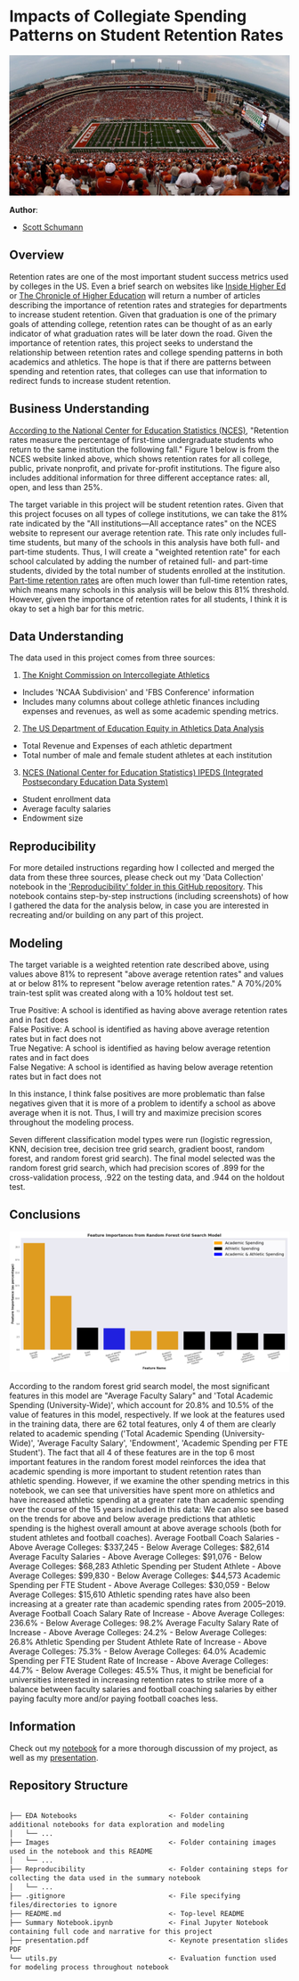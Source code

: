 # Impacts of Collegiate Spending Patterns on Student Retention Rates

![UT Austin](https://github.com/Shoemaker703/college_retention/blob/main/Images/Austin_Stadium.jpeg)

**Author**: 

- [Scott Schumann](https://github.com/Shoemaker703)

## Overview

Retention rates are one of the most important student success metrics used by colleges in the US. Even a brief search on websites like [Inside Higher Ed](https://www.insidehighered.com/) or [The Chronicle of Higher Education](https://www.chronicle.com/) will return a number of articles describing the importance of retention rates and strategies for departments to increase student retention. Given that graduation is one of the primary goals of attending college, retention rates can be thought of as an early indicator of what graduation rates will be later down the road. Given the importance of retention rates, this project seeks to understand the relationship between retention rates and college spending patterns in both academics and athletics. The hope is that if there are patterns between spending and retention rates, that colleges can use that information to redirect funds to increase student retention.

## Business Understanding

[According to the National Center for Education Statistics (NCES)](https://nces.ed.gov/programs/coe/indicator/ctr), "Retention rates measure the percentage of first-time undergraduate students who return to the same institution the following fall." Figure 1 below is from the NCES website linked above, which shows retention rates for all college, public, private nonprofit, and private for-profit institutions. The figure also includes additional information for three different acceptance rates: all, open, and less than 25%. 

The target variable in this project will be student retention rates. Given that this project focuses on all types of college institutions, we can take the 81% rate indicated by the "All institutions—All acceptance rates" on the NCES website to represent our average retention rate. This rate only includes full-time students, but many of the schools in this analysis have both full- and part-time students. Thus, I will create a "weighted retention rate" for each school calculated by adding the number of retained full- and part-time students, divided by the total number of students enrolled at the institution. [Part-time retention rates](https://nces.ed.gov/ipeds/TrendGenerator/app/build-table/7/33?rid=4&cid=1) are often much lower than full-time retention rates, which means many schools in this analysis will be below this 81% threshold. However, given the importance of retention rates for all students, I think it is okay to set a high bar for this metric.


## Data Understanding

The data used in this project comes from three sources:

1) [The Knight Commission on Intercollegiate Athletics](https://www.knightcommission.org/)
- Includes 'NCAA Subdivision' and 'FBS Conference' information
- Includes many columns about college athletic finances including expenses and revenues, as well as some academic spending metrics. 

2) [The US Department of Education Equity in Athletics Data Analysis](https://ope.ed.gov/athletics/#/)
- Total Revenue and Expenses of each athletic department
- Total number of male and female student athletes at each institution

3) [NCES (National Center for Education Statistics) IPEDS (Integrated Postsecondary Education Data System)](https://nces.ed.gov/ipeds/)
- Student enrollment data
- Average faculty salaries
- Endowment size

## Reproducibility

For more detailed instructions regarding how I collected and merged the data from these three sources, please check out my 'Data Collection' notebook in the ['Reproducibility' folder in this GitHub repository](https://github.com/Shoemaker703/college_retention/tree/main/Reproducibility). This notebook contains step-by-step instructions (including screenshots) of how I gathered the data for the analysis below, in case you are interested in recreating and/or building on any part of this project.

## Modeling

The target variable is a weighted retention rate described above, using values above 81% to represent "above average retention rates" and values at or below 81% to represent "below average retention rates." A 70%/20% train-test split was created along with a 10% holdout test set.

True Positive: A school is identified as having above average retention rates and in fact does\
False Positive: A school is identified as having above average retention rates but in fact does not\
True Negative: A school is identified as having below average retention rates and in fact does\
False Negative: A school is identified as having below average retention rates but in fact does not

In this instance, I think false positives are more problematic than false negatives given that it is more of a problem to identify a school as above average when it is not. Thus, I will try and maximize precision scores throughout the modeling process.

Seven different classification model types were run (logistic regression, KNN, decision tree, decision tree grid search, gradient boost, random forest, and random forest grid search). The final model selected was the random forest grid search, which had precision scores of .899 for the cross-validation process, .922 on the testing data, and .944 on the holdout test.

## Conclusions

![Final Comparison Bar Chart](https://github.com/Shoemaker703/college_retention/blob/main/Images/feature_importances.png)

According to the random forest grid search model, the most significant features in this model are "Average Faculty Salary" and 'Total Academic Spending (University-Wide)', which account for 20.8% and 10.5% of the value of features in this model, respectively. If we look at the features used in the training data, there are 62 total features, only 4 of them are clearly related to academic spending ('Total Academic Spending (University-Wide)', 'Average Faculty Salary', 'Endowment', 'Academic Spending per FTE Student'). The fact that all 4 of these features are in the top 6 most important features in the random forest model reinforces the idea that academic spending is more important to student retention rates than athletic spending. 
However, if we examine the other spending metrics in this notebook, we can see that universities have spent more on athletics and have increased athletic spending at a greater rate than academic spending over the course of the 15 years included in this data: 
We can also see based on the trends for above and below average predictions that athletic spending is the highest overall amount at above average schools (both for student athletes and football coaches).
Average Football Coach Salaries
    - Above Average Colleges: $337,245
    - Below Average Colleges: $82,614
Average Faculty Salaries
    - Above Average Colleges: $91,076
    - Below Average Colleges: $68,283
Athletic Spending per Student Athlete
    - Above Average Colleges: $99,830
    - Below Average Colleges: $44,573
Academic Spending per FTE Student
    - Above Average Colleges: $30,059
    - Below Average Colleges: $15,610
Athletic spending rates have also been increasing at a greater rate than academic spending rates from 2005–2019.
Average Football Coach Salary Rate of Increase
    - Above Average Colleges: 236.6%
    - Below Average Colleges: 98.2%
Average Faculty Salary Rate of Increase
    - Above Average Colleges: 24.2%
    - Below Average Colleges: 26.8%
Athletic Spending per Student Athlete Rate of Increase
    - Above Average Colleges: 75.3%
    - Below Average Colleges: 64.0%
Academic Spending per FTE Student Rate of Increase
    - Above Average Colleges: 44.7%
    - Below Average Colleges: 45.5%
Thus, it might be beneficial for universities interested in increasing retention rates to strike more of a balance between faculty salaries and football coaching salaries by either paying faculty more and/or paying football coaches less.

## Information

Check out my [notebook](https://github.com/Shoemaker703/college_retention/blob/main/Summary%20Notebook.ipynb) for a more thorough discussion of my project, as well as my [presentation](https://github.com/Shoemaker703/college_retention/blob/main/presentation.pdf).

## Repository Structure

```

├── EDA Notebooks                       <- Folder containing additional notebooks for data exploration and modeling
│   └── ...
├── Images                              <- Folder containing images used in the notebook and this README
│   └── ...
├── Reproducibility                     <- Folder containing steps for collecting the data used in the summary notebook
│   └── ...
├── .gitignore                          <- File specifying files/directories to ignore
├── README.md                           <- Top-level README
├── Summary Notebook.ipynb              <- Final Jupyter Notebook containing full code and narrative for this project
├── presentation.pdf                    <- Keynote presentation slides PDF
└── utils.py                            <- Evaluation function used for modeling process throughout notebook

``` 
